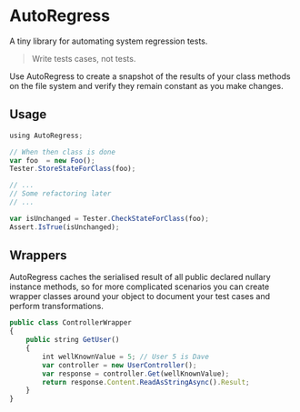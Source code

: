 AutoRegress
===========

A tiny library for automating system regression tests.

>Write tests cases, not tests.

Use AutoRegress to create a snapshot of the results of your class methods on the file system and verify they remain constant as you make changes.

Usage
----

```js
using AutoRegress;

// When then class is done
var foo  = new Foo();
Tester.StoreStateForClass(foo);

// ...
// Some refactoring later
// ...

var isUnchanged = Tester.CheckStateForClass(foo);
Assert.IsTrue(isUnchanged);

```

Wrappers
--

AutoRegress caches the serialised result of all public declared nullary instance methods, so for more complicated scenarios you can create wrapper classes around your object to document your test cases and perform transformations.

```js
public class ControllerWrapper
{
    public string GetUser()
    {
        int wellKnownValue = 5; // User 5 is Dave
        var controller = new UserController();
        var response = controller.Get(wellKnownValue);
        return response.Content.ReadAsStringAsync().Result;
    }
}    
```
